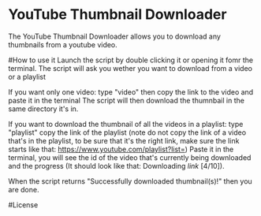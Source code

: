 # YouTube Thumbnail Downloader
The YouTube Thumbnail Downloader allows you to download any thumbnails from a youtube video.

#How to use it
Launch the script by double clicking it or opening it fomr the terminal.
The script will ask you wether you want to download from a video or a playlist


If you want only one video:
  type "video"
  then copy the link to the video and paste it in the terminal
  The script will then download the thumnbail in the same directory it's in.
  
If you want to download the thumbnail of all the videos in a playlist:
  type "playlist"
  copy the link of the playlist (note do not copy the link of a video that's in the playlist, to be sure that it's the right link, make sure the link starts like that: https://www.youtube.com/playlist?list=)
  Paste it in the terminal, you will see the id of the video that's currently being downloaded and the progress (It should look like that: Downloading *link* [4/10]).

When the script returns "Successfully downloaded thumbnail(s)!" then you are done. 

#License
